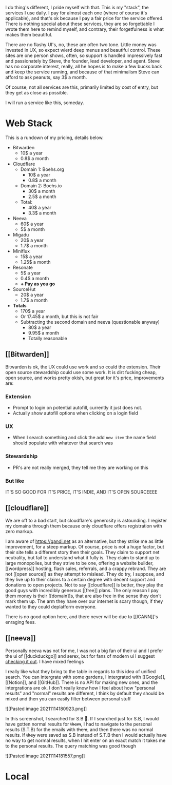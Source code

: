 I do thing's different, I pride myself with that. This is my "stack", the services I use daily. I pay for almost each one (where of course it's applicable), and that's ok because I pay a fair price for the service offered. There is nothing special about these services, they are so forgettable I wrote them here to remind myself, and contrary, their forgetfulness is what makes them beautiful.

There are no flashy UI's, no, these are often two tone. Little money was invested in UX, so expect wierd deep menus and beautiful control. These sites are one person shows, often, so support is handled impressively fast and passionately by Steve, the founder, lead developer, and agent. Steve has no corporate interest, really, all he hopes is to make a few bucks back and keep the service running, and because of that minimalism Steve can afford to ask peanuts, say 3$ a month.

Of course, not all services are this, primarily limited by cost of entry, but they get as close as possible.

I will run a service like this, someday.

# Web Stack

This is a rundown of my pricing, details below.

- Bitwarden
	- 10$ a year
	- 0.8$ a month
- Cloudflare
	- Domain 1: Boehs.org
		- 10$ a year
		- 0.8$ a month
	- Domain 2: Boehs.io
		- 30$ a month
		- 2.5$ a month
	- Total:
		- 40$ a year
		- 3.3$ a month
- Neeva
	- 60$ a year
	- 5$ a month
- Migadu
	- 20$ a year
	- 1.7$ a month
- Miniflux
	- 15$ a year
	- 1.25$ a month
- Resonate
	- 5$ a year
	- 0.4$ a month
	- **+ Pay as you go**
- SourceHut
	- 20$ a year
	- 1.7$ a month
- **Totals**
	- 170$ a year
	- Or 17.45$ a month, but this is not fair
	- Subtracting the second domain and neeva (questionable anyway)
		- 80$ a year
		- 9.95$ a month
		- Totally reasonable

## [[Bitwarden]]

Bitwarden is ok, the UX could use work and so could the extension. Their open source stewardship could use some work. It is dirt fucking cheap, open source, and works pretty okish, but great for it's price, improvements are:

### Extension

- Prompt to login on potential autofill, currently it just does not.
- Actually show autofill options when clicking on a login field

### UX

- When I search something and click the add `new item` the name field should populate with whatever that search was

### Stewardship

- PR's are not really merged, they tell me they are working on this

### But like

IT'S SO GOOD FOR IT'S PRICE, IT'S INDIE, AND IT'S OPEN SOURCEEEE

## [[cloudflare]]

We are off to a bad start, but cloudflare's generosity is astounding. I register my domains through them because only cloudflare offers registration with zero markup.

I am aware of https://gandi.net as an alternative, but they strike me as little improvement, for a steep markup. Of course, price is not a huge factor, but their site tells a different story then their goals. They claim to support net neutrality, but fail to understand what it fully is. They claim to stand up to large monopolies, but they strive to be one, offering a website builder, [[wordpress]] hosting, flash sales, referrals, and a crappy rebrand. They are not [[open source]] as they attempt to mislead. They do try, I suppose, and they live up to their claims to a certain degree with decent support and donations to open projects. Not to say [[cloudflare]] is better, they play the good guys with incredibly generous [[free]] plans. The only reason I pay them money is their [[domain]]s, that are also free in the sense they don't mark them up. The arm they have over our internet is scary though, if they wanted to they could deplatform everyone.

There is no good option here, and there never will be due to [[ICANN]]'s enraging fees.

## [[neeva]]

Personally neeva was not for me, I was not a big fan of their ui and I prefer the ui of [[duckduckgo]] and serex, but for fans of modern ui I suggest [checking it out](https://neeva.com/p/signup?o=s&c=Fam1BIlxFIXO1x3h-IHMxJJwfb4). I have mixed feelings

I really like what they bring to the table in regards to this idea of unified search. You can intergrate with some gardens, I intergrated with [[Google]], [[Notion]], and [[GitHub]]. There is no API for making new ones, and the intergrations are ok. I don't really know how I feel about how "personal results" and "normal" results are different, I think by default they should be mixed and then you can easily filter between personal stuff

![[Pasted image 20211114180923.png]]

In this screenshot, I searched for S.B 👀. If I searched just for S.B, I would have gotten normal results for ~~them~~, I had to navigate to the personal results (S.T.B) for the emails with ~~them~~, and then there was no normal results. If ~~they~~ were saved as S.B instead of S.T.B then I would actually have no way to get normal results, when I hit enter on an exact match it takes me to the personal results. The query matching was good though

![[Pasted image 20211114181557.png]]

## 

# Local 